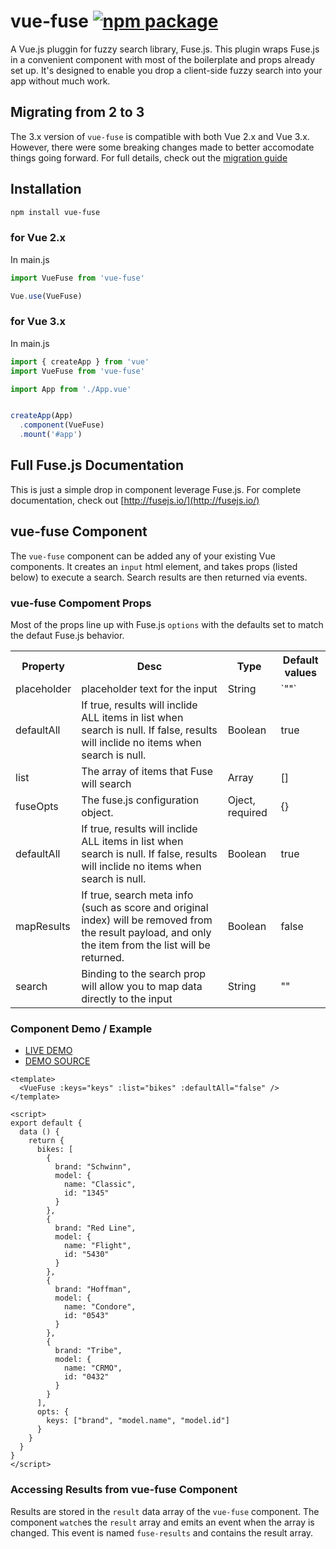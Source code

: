 # vue-fuse [![npm package](https://img.shields.io/npm/v/vue-fuse.svg)](https://www.npmjs.org/package/vue-fuse)

A Vue.js pluggin for fuzzy search library, Fuse.js. This plugin wraps Fuse.js in a convenient component with most of the boilerplate and props already set up. It's designed to enable you drop a client-side fuzzy search into your app without much work.

## Migrating from 2 to 3
The 3.x version of `vue-fuse` is compatible with both Vue 2.x and Vue 3.x. However, there were some breaking changes made
to better accomodate things going forward. For full details, check out the [migration guide](https://github.com/shayneo/vue-fuse/blob/master/docs/migration-2-3.md)

## Installation
```bash
npm install vue-fuse
```

### for Vue 2.x
In main.js
```js
import VueFuse from 'vue-fuse'

Vue.use(VueFuse)
```

### for Vue 3.x
In main.js
```js
import { createApp } from 'vue'
import VueFuse from 'vue-fuse'

import App from './App.vue'


createApp(App)
  .component(VueFuse)
  .mount('#app')
```

## Full Fuse.js Documentation
This is just a simple drop in component leverage Fuse.js. For complete documentation, check out [http://fusejs.io/](http://fusejs.io/)

## vue-fuse Component
The `vue-fuse` component can be added any of your existing Vue components. It creates an `input` html element, and takes props (listed below) to execute a search. Search results are then returned via events.

### vue-fuse Compoment Props
Most of the props line up with Fuse.js `options` with the defaults set to match the defaut Fuse.js behavior.
<table>
  <tr>
    <th>Property</th>
    <th>Desc</th>
    <th>Type</th>
    <th>Default values</th>
  </tr>
  <tr>
    <td>placeholder</td>
    <td>placeholder text for the input</td>
    <td>String</td>
    <td>`""`</td>
  </tr>
  <tr>
    <td>defaultAll</td>
    <td>If true, results will inclide ALL items in list when search is null. If false, results will inclide no items when search is null.</td>
    <td>Boolean</td>
    <td>true</td>
  </tr>
  <tr>
    <td>list</td>
    <td>The array of items that Fuse will search</td>
    <td>Array</td>
    <td>[]</td>
  </tr>
  <tr>
    <td>fuseOpts</td>
    <td>
      The fuse.js configuration object.
    </td>
    <td>Oject, required</td>
    <td>{}</td>
  </tr>
  <tr>
    <td>defaultAll</td>
    <td>If true, results will inclide ALL items in list when search is null. If false, results will inclide no items when search is null.</td>
    <td>Boolean</td>
    <td>true</td>
  </tr>
  <tr>
    <td>mapResults</td>
    <td>If true, search meta info (such as score and original index) will be removed from the result payload, and only the item from the list will be returned.</td>
    <td>Boolean</td>
    <td>false</td>
  </tr>
  <tr>
    <td>search</td>
    <td>Binding to the search prop will allow you to map data directly to the input</td>
    <td>String</td>
    <td>""</td>
  </tr>
</table>

### Component  Demo / Example
* [LIVE DEMO](https://vue-fuse-demo.netlify.com/)
* [DEMO SOURCE](https://github.com/shayneo/vue-fuse/blob/master/src/App.vue)

```
<template>
  <VueFuse :keys="keys" :list="bikes" :defaultAll="false" />
</template>

<script>
export default {
  data () {
    return {
      bikes: [
        {
          brand: "Schwinn",
          model: {
            name: "Classic",
            id: "1345"
          }
        },
        {
          brand: "Red Line",
          model: {
            name: "Flight",
            id: "5430"
          }
        },
        {
          brand: "Hoffman",
          model: {
            name: "Condore",
            id: "0543"
          }
        },
        {
          brand: "Tribe",
          model: {
            name: "CRMO",
            id: "0432"
          }
        }
      ],
      opts: {
        keys: ["brand", "model.name", "model.id"]
      }
    }
  }
}
</script>
```

### Accessing Results from vue-fuse Component
Results are stored in the `result` data array of the `vue-fuse` component. The component `watch`es the `result` array and emits an event when the array is changed. This event is named `fuse-results` and contains the result array.

